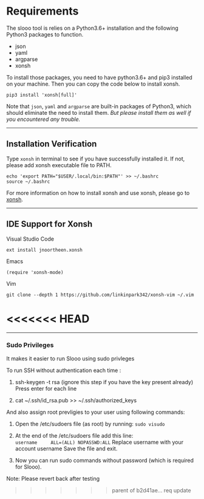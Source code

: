 # Requirements

The slooo tool is relies on a Python3.6+ installation and the following Python3 packages to function.

- json
- yaml
- argparse
- xonsh

To install those packages, you need to have python3.6+ and pip3 installed on your machine.
Then you can copy the code below to install xonsh.

```shell
pip3 install 'xonsh[full]'
```
Note that `json`, `yaml` and `argparse` are built-in packages of Python3, which should eliminate the need to install them. *But please install them as well if you encountered any trouble.*

---
## Installation Verification
Type `xonsh` in terminal to see if you have successfully installed it. If not, please add xonsh executable file to PATH.

```shell
echo 'export PATH="$USER/.local/bin:$PATH"' >> ~/.bashrc
source ~/.bashrc
```


For more information on how to install xonsh and use xonsh, please go to [xonsh](https://xon.sh).

---
## IDE Support for Xonsh

Visual Studio Code
```
ext install jnoortheen.xonsh
```

Emacs
```
(require 'xonsh-mode)
```

Vim
```
git clone --depth 1 https://github.com/linkinpark342/xonsh-vim ~/.vim
```
<<<<<<< HEAD
=======


---
### Sudo Privileges 
It makes it easier to run Slooo using sudo privleges

To run SSH without authentication each time :
1. ssh-keygen -t rsa (ignore this step if you have the key present already)
Press enter for each line

2. cat ~/.ssh/id_rsa.pub >> ~/.ssh/authorized_keys

And also assign root prevligies to your user using following commands:

1. Open the /etc/sudoers file (as root) by running:
    `sudo visudo`

2. At the end of the /etc/sudoers file add this line:	
    `username     ALL=(ALL) NOPASSWD:ALL`
   Replace username with your account username Save the file and exit.

3. Now you can run sudo commands without password (which is required for Slooo).

Note: Please revert back after testing
>>>>>>> parent of b2d41ae... req update
